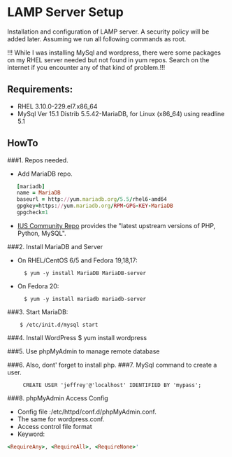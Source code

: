 LAMP Server Setup
============
Installation and configuration of LAMP server. A security policy will be added later. Assuming we run all following commands as root.

!!! While I was installing MySql and wordpress, there were some packages on my RHEL server needed but not found in yum repos. Search on the internet if you encounter any of that kind of problem.!!!

Requirements:
------------
- RHEL 3.10.0-229.el7.x86_64
- MySql Ver 15.1 Distrib 5.5.42-MariaDB, for Linux (x86_64) using readline 5.1

HowTo
----------
###1. Repos needed. 
* Add MariaDB repo.
```ruby
   [mariadb]
   name = MariaDB
   baseurl = http://yum.mariadb.org/5.5/rhel6-amd64
   gpgkey=https://yum.mariadb.org/RPM-GPG-KEY-MariaDB
   gpgcheck=1
```
* [IUS Community Repo](http://wiki.centos.org/AdditionalResources/Repositories)
 provides the "latest upstream versions of PHP, Python, MySQL".

###2. Install MariaDB and Server
* On RHEL/CentOS 6/5 and Fedora 19,18,17:

        $ yum -y install MariaDB MariaDB-server

* On Fedora 20:

        $ yum -y install mariadb mariadb-server

###3. Start MariaDB:

        $ /etc/init.d/mysql start

###4. Install WordPress
         $ yum install wordpress

###5. Use phpMyAdmin to manage remote database

###6. Also, dont' forget to install php.
###7. MySql command to create a user.

         CREATE USER 'jeffrey'@'localhost' IDENTIFIED BY 'mypass';
         
###8. phpMyAdmin Access Config
- Config file :/etc/httpd/conf.d/phpMyAdmin.conf.
- The same for wordpress.conf.
- Access control file format
- Keyword:
```ruby
<RequireAny>, <RequireAll>, <RequireNone>'
```
